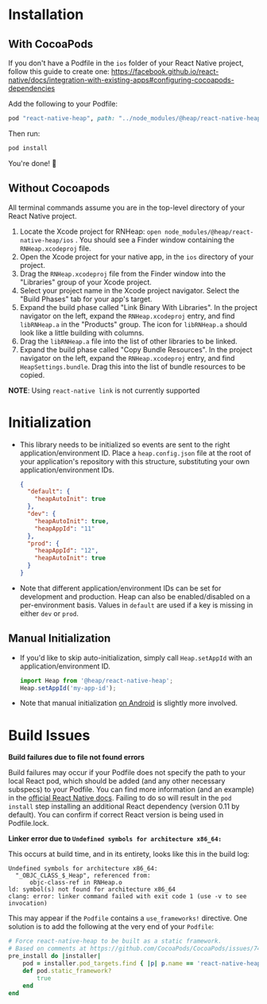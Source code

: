 # Installation

## With CocoaPods

If you don't have a Podfile in the `ios` folder of your React Native project, follow this guide to create one: https://facebook.github.io/react-native/docs/integration-with-existing-apps#configuring-cocoapods-dependencies

Add the following to your Podfile:

  ```ruby
  pod "react-native-heap", path: "../node_modules/@heap/react-native-heap"
  ```

Then run:

  ```bash
  pod install
  ```

You're done! :tada:

## Without Cocoapods

All terminal commands assume you are in the top-level directory of your React Native project.

1. Locate the Xcode project for RNHeap: `open node_modules/@heap/react-native-heap/ios` . You should see a Finder window containing the `RNHeap.xcodeproj` file.
1. Open the Xcode project for your native app, in the `ios` directory of your project.
1. Drag the `RNHeap.xcodeproj` file from the Finder window into the "Libraries" group of your Xcode project.
1. Select your project name in the Xcode project navigator. Select the "Build Phases" tab for your app's target.
1. Expand the build phase called "Link Binary With Libraries". In the project navigator on the left, expand the `RNHeap.xcodeproj` entry, and find `libRNHeap.a` in the "Products" group. The icon for `libRNHeap.a` should look like a little building with columns.
1. Drag the `libRNHeap.a` file into the list of other libraries to be linked.
1. Expand the build phase called "Copy Bundle Resources". In the project navigator on the left, expand the `RNHeap.xcodeproj` entry, and find `HeapSettings.bundle`. Drag this into the list of bundle resources to be copied.

**NOTE**: Using `react-native link` is not currently supported

# Initialization

- This library needs to be initialized so events are sent to the right application/environment ID. 
Place a `heap.config.json` file at the root of your application's repository with this structure, substituting your own application/environment IDs.

  ```json
  {
    "default": {
      "heapAutoInit": true
    },
    "dev": {
      "heapAutoInit": true,
      "heapAppId": "11"
    },
    "prod": {
      "heapAppId": "12",
      "heapAutoInit": true
    }
  }
  ```

- Note that different application/environment IDs can be set for development and production. Heap can also be enabled/disabled on a per-environment basis. Values in `default` are used if a key is missing in either `dev` or `prod`.

## Manual Initialization

- If you'd like to skip auto-initialization, simply call `Heap.setAppId` with an application/environment ID.

  ```javascript
  import Heap from '@heap/react-native-heap';
  Heap.setAppId('my-app-id');
  ```

- Note that manual initialization [on Android](./android-setup.md#manual-initialization) is slightly more involved.

# Build Issues

**Build failures due to file not found errors**

Build failures may occur if your Podfile does not specify the path to your local React pod, which should be added (and any other necessary subspecs) to your Podfile. You can find more information (and an example) in the [official React Native docs](https://facebook.github.io/react-native/docs/integration-with-existing-apps#configuring-cocoapods-dependencies). Failing to do so will result in the `pod install` step installing an additional React dependency (version 0.11 by default). You can confirm if correct React version is being used in Podfile.lock.

**Linker error due to `Undefined symbols for architecture x86_64:`**

This occurs at build time, and in its entirety, looks like this in the build log:

```
Undefined symbols for architecture x86_64:
  "_OBJC_CLASS_$_Heap", referenced from:
      objc-class-ref in RNHeap.o
ld: symbol(s) not found for architecture x86_64
clang: error: linker command failed with exit code 1 (use -v to see invocation)
```

This may appear if the `Podfile` contains a `use_frameworks!` directive. One solution is to add the following at the very end of your `Podfile`:

```ruby
# Force react-native-heap to be built as a static framework.
# Based on comments at https://github.com/CocoaPods/CocoaPods/issues/7428 .
pre_install do |installer|
    pod = installer.pod_targets.find { |p| p.name == 'react-native-heap'}
    def pod.static_framework?
        true
    end
end
```